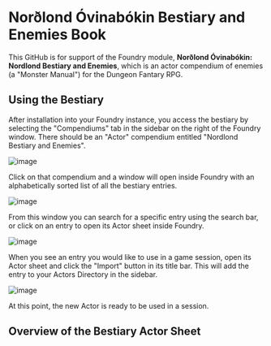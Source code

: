# Norðlond Óvinabókin Bestiary and Enemies Book
This GitHub is for support of the Foundry module, __Norðlond Óvinabókin: Nordlond Bestiary and Enemies__, which is an actor compendium of enemies (a "Monster Manual") for the Dungeon Fantary RPG.

## Using the Bestiary
After installation into your Foundry instance, you access the bestiary by selecting the "Compendiums" tab in the sidebar on the right of the Foundry window. There should be an "Actor" compendium entitled "Nordlond Bestiary and Enemies".

![image](https://user-images.githubusercontent.com/7349413/166707511-9a884f96-d606-44ce-b246-18b17441f414.png)

Click on that compendium and a window will open inside Foundry with an alphabetically sorted list of all the bestiary entries.

![image](https://user-images.githubusercontent.com/7349413/166707819-1bc630e5-2057-4ff8-b8ae-7c9b0455f923.png)

From this window you can search for a specific entry using the search bar, or click on an entry to open its Actor sheet inside Foundry.

![image](https://user-images.githubusercontent.com/7349413/166708106-b1d13c67-2a07-43df-ae34-ccf2c85bc658.png)

When you see an entry you would like to use in a game session, open its Actor sheet and click the "Import" button in its title bar. This will add the entry to your Actors Directory in the sidebar.

![image](https://user-images.githubusercontent.com/7349413/166708752-00607f8d-0eaa-4548-9162-ddcf641ae783.png)

At this point, the new Actor is ready to be used in a session.

## Overview of the Bestiary Actor Sheet

